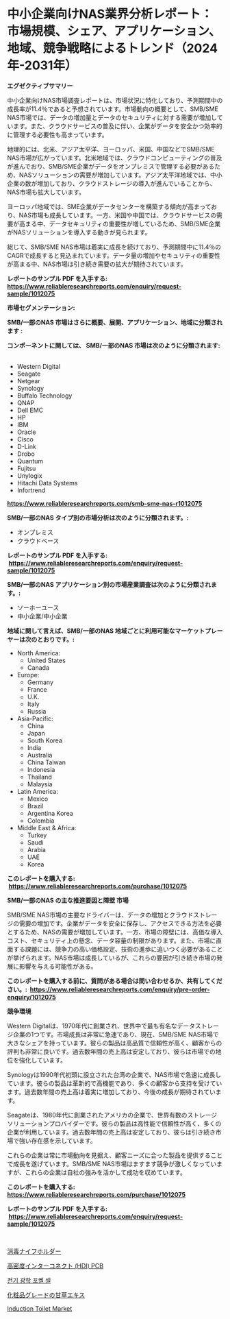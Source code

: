 <p><h1>中小企業向けNAS業界分析レポート：市場規模、シェア、アプリケーション、地域、競争戦略によるトレンド（2024年-2031年）</h1></p><p><strong>エグゼクティブサマリー</strong></p>
<p><p>中小企業向けNAS市場調査レポートは、市場状況に特化しており、予測期間中の成長率が11.4％であると予想されています。市場動向の概要として、SMB/SME NAS市場では、データの増加量とデータのセキュリティに対する需要が増加しています。また、クラウドサービスの普及に伴い、企業がデータを安全かつ効率的に管理する必要性も高まっています。</p><p>地理的には、北米、アジア太平洋、ヨーロッパ、米国、中国などでSMB/SME NAS市場が広がっています。北米地域では、クラウドコンピューティングの普及が進んでおり、SMB/SME企業がデータをオンプレミスで管理する必要があるため、NASソリューションの需要が増加しています。アジア太平洋地域では、中小企業の数が増加しており、クラウドストレージの導入が進んでいることから、NAS市場も拡大しています。</p><p>ヨーロッパ地域では、SME企業がデータセンターを構築する傾向が高まっており、NAS市場も成長しています。一方、米国や中国では、クラウドサービスの需要が高まる中、データセキュリティの重要性が増しているため、SMB/SME企業がNASソリューションを導入する動きが見られます。</p><p>総じて、SMB/SME NAS市場は着実に成長を続けており、予測期間中に11.4％のCAGRで成長すると見込まれています。データ量の増加やセキュリティの重要性が高まる中、NAS市場は引き続き需要の拡大が期待されています。</p></p>
<p><strong>レポートのサンプル PDF を入手する: <a href="https://www.reliableresearchreports.com/enquiry/request-sample/1012075">https://www.reliableresearchreports.com/enquiry/request-sample/1012075</a></strong></p>
<p><strong>市場セグメンテーション:</strong></p>
<p><strong> SMB/一部のNAS 市場はさらに概要、展開、アプリケーション、地域に分類されます :</strong></p>
<p><strong>コンポーネントに関しては、 SMB/一部のNAS 市場は次のように分類されます: &nbsp;</strong></p>
<p><ul><li>Western Digital</li><li>Seagate</li><li>Netgear</li><li>Synology</li><li>Buffalo Technology</li><li>QNAP</li><li>Dell EMC</li><li>HP</li><li>IBM</li><li>Oracle</li><li>Cisco</li><li>D-Link</li><li>Drobo</li><li>Quantum</li><li>Fujitsu</li><li>Unylogix</li><li>Hitachi Data Systems</li><li>Infortrend</li></ul></p>
<p><strong><a href="https://www.reliableresearchreports.com/smb-sme-nas-r1012075">https://www.reliableresearchreports.com/smb-sme-nas-r1012075</a></strong></p>
<p><strong> SMB/一部のNAS タイプ別の市場分析は次のように分類されます。:</strong></p>
<p><ul><li>オンプレミス</li><li>クラウドベース</li></ul></p>
<p><strong>レポートのサンプル PDF を入手する: &nbsp;<a href="https://www.reliableresearchreports.com/enquiry/request-sample/1012075">https://www.reliableresearchreports.com/enquiry/request-sample/1012075</a></strong></p>
<p><strong> SMB/一部のNAS アプリケーション別の市場産業調査は次のように分類されます。:</strong></p>
<p><ul><li>ソーホーユース</li><li>中小企業/中小企業</li></ul></p>
<p><strong>地域に関して言えば、SMB/一部のNAS 地域ごとに利用可能なマーケットプレーヤーは次のとおりです。:</strong></p>
<p><ul>
    <li>
        North America:
        <ul>
            <li>United States</li>
            <li>Canada</li>
        </ul>
    </li>
    <li>
        Europe:
        <ul>
            <li>Germany</li>
            <li>France</li>
            <li>U.K.</li>
            <li>Italy</li>
            <li>Russia</li>
        </ul>
    </li>
    <li>
        Asia-Pacific:
        <ul>
            <li>China</li>
            <li>Japan</li>
            <li>South Korea</li>
            <li>India</li>
            <li>Australia</li>
            <li>China Taiwan</li>
            <li>Indonesia</li>
            <li>Thailand</li>
            <li>Malaysia</li>
        </ul>
    </li>
    <li>
        Latin America:
        <ul>
            <li>Mexico</li>
            <li>Brazil</li>
            <li>Argentina Korea</li>
            <li>Colombia</li>
        </ul>
    </li>
    <li>
        Middle East & Africa:
        <ul>
            <li>Turkey</li>
            <li>Saudi</li>
            <li>Arabia</li>
            <li>UAE</li>
            <li>Korea</li>
        </ul>
    </li>
    </ul></p>
<p><strong>このレポートを購入する: &nbsp;<a href="https://www.reliableresearchreports.com/purchase/1012075">https://www.reliableresearchreports.com/purchase/1012075</a></strong></p>
<p><strong>SMB/一部のNAS の主な推進要因と障壁 市場</strong></p>
<p><p>SMB/SME NAS市場の主要なドライバーは、データの増加とクラウドストレージの需要の増加です。企業がデータを安全に保存し、アクセスできる方法を必要とするため、NASの需要が増加しています。一方、市場の障壁には、高価な導入コスト、セキュリティ上の懸念、データ容量の制限があります。また、市場に直面する課題には、競争力の高い価格設定、技術の進歩に追いつく必要があることが挙げられます。NAS市場は成長しているが、これらの要因が引き続き市場の発展に影響を与える可能性がある。</p></p>
<p><strong>このレポートを購入する前に、質問がある場合は問い合わせるか、共有してください。:&nbsp; <a href="https://www.reliableresearchreports.com/enquiry/pre-order-enquiry/1012075">https://www.reliableresearchreports.com/enquiry/pre-order-enquiry/1012075</a></strong></p>
<p><strong>競争環境</strong></p>
<p><p>Western Digitalは、1970年代に創業され、世界中で最も有名なデータストレージ企業の1つです。市場成長は非常に急速であり、現在、SMB/SME NAS市場で大きなシェアを持っています。彼らの製品は高品質で信頼性が高く、顧客からの評判も非常に良いです。過去数年間の売上高は安定しており、彼らは市場での地位を強化しています。</p><p>Synologyは1990年代初頭に設立された台湾の企業で、NAS市場で急速に成長しています。彼らの製品は革新的で高機能であり、多くの顧客から支持を受けています。過去数年間の売上高は着実に増加しており、今後の成長が期待されています。</p><p>Seagateは、1980年代に創業されたアメリカの企業で、世界有数のストレージソリューションプロバイダーです。彼らの製品は高性能で信頼性が高く、多くの企業が利用しています。過去数年間の売上高は安定しており、彼らは引き続き市場で強い存在感を示しています。</p><p>これらの企業は常に市場動向を見据え、顧客ニーズに合った製品を提供することで成長を遂げています。SMB/SME NAS市場はますます競争が激しくなっていますが、これらの企業は自社の強みを活かして成功を収めています。</p></p>
<p><strong>このレポートを購入する: &nbsp; <a href="https://www.reliableresearchreports.com/purchase/1012075">https://www.reliableresearchreports.com/purchase/1012075</a></strong></p>
<p><strong>レポートのサンプル PDF を入手する: &nbsp;<a href="https://www.reliableresearchreports.com/enquiry/request-sample/1012075">https://www.reliableresearchreports.com/enquiry/request-sample/1012075</a></strong><strong></strong></p>
<p>&nbsp;</p>
<p><p><a href="https://medium.com/@trevawiszk20231/%E3%82%B0%E3%83%AD%E3%83%BC%E3%83%90%E3%83%AB%E6%B6%88%E6%AF%92%E3%83%8A%E3%82%A4%E3%83%95%E3%83%9B%E3%83%AB%E3%83%80%E3%83%BC%E5%B8%82%E5%A0%B4%E3%81%AF-2024%E5%B9%B4%E3%81%8B%E3%82%892031%E5%B9%B4%E3%81%BE%E3%81%A7%E3%81%AE%E6%9C%9F%E9%96%93%E3%81%AB-%E5%B9%B4%E5%B9%B3%E5%9D%87%E6%88%90%E9%95%B7%E7%8E%87-%E3%81%A7%E6%88%90%E9%95%B7%E3%81%99%E3%82%8B%E3%81%A8%E4%BA%88%E6%B8%AC%E3%81%95%E3%82%8C%E3%81%A6%E3%81%84%E3%81%BE%E3%81%99-1873aacaab3d">消毒ナイフホルダー</a></p><p><a href="https://github.com/luffiazaza/Market-Research-Report-List-2/blob/main/1934138121217.md">高密度インターコネクト (HDI) PCB</a></p><p><a href="https://github.com/marufmohassin05/Market-Research-Report-List-1/blob/main/8218371113203.md">전기 광학 포켈 셀</a></p><p><a href="https://medium.com/@bonniehoppe1/%E5%8C%96%E7%B2%A7%E5%93%81%E3%82%B0%E3%83%AC%E3%83%BC%E3%83%89%E3%81%AE%E7%94%98%E8%8D%89%E3%82%A8%E3%82%AD%E3%82%B9%E5%B8%82%E5%A0%B4%E3%81%AE%E3%82%B5%E3%82%A4%E3%82%BA%E3%81%A8%E3%82%B7%E3%82%A7%E3%82%A2%E5%88%86%E6%9E%90-%E6%88%90%E9%95%B7%E3%83%88%E3%83%AC%E3%83%B3%E3%83%89%E3%81%A8%E4%BA%88%E6%B8%AC-2024%E5%B9%B4-2031%E5%B9%B4-a6f238c1c29f">化粧品グレードの甘草エキス</a></p><p><a href="https://github.com/khlifeservices/Market-Research-Report-List-1/blob/main/induction-toilet-market.md">Induction Toilet Market</a></p></p>